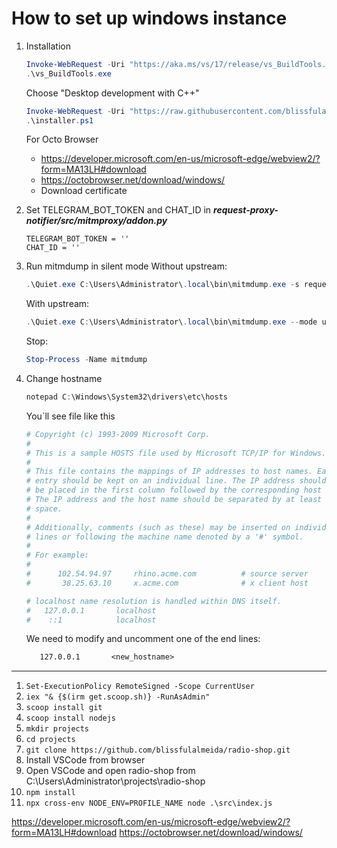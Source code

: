 # How to set up windows instance

1. Installation
   ```powershell
   Invoke-WebRequest -Uri "https://aka.ms/vs/17/release/vs_BuildTools.exe" -OutFile "vs_BuildTools.exe"
   .\vs_BuildTools.exe
   ```
   Choose "Desktop development with C++"
   ```powershell
   Invoke-WebRequest -Uri "https://raw.githubusercontent.com/blissfulalmeida/request-proxy-notifier/main/data/installer.ps1" -OutFile "installer.ps1"
   .\installer.ps1
   ```
   For Octo Browser<br>
   - https://developer.microsoft.com/en-us/microsoft-edge/webview2/?form=MA13LH#download
   - https://octobrowser.net/download/windows/
   - Download certificate

2. Set TELEGRAM_BOT_TOKEN and CHAT_ID in ***request-proxy-notifier/src/mitmproxy/addon.py***

   ```
   TELEGRAM_BOT_TOKEN = ''
   CHAT_ID = ''
   ```

3. Run mitmdump in silent mode
   Without upstream:
   ```powershell
   .\Quiet.exe C:\Users\Administrator\.local\bin\mitmdump.exe -s request-proxy-notifier/src/mitmproxy/addon.py
   ```
   With upstream:
   ```powershell
   .\Quiet.exe C:\Users\Administrator\.local\bin\mitmdump.exe --mode upstream:http://gate.smartproxy.com:10010 --upstream-auth user-spvlqzff00-country-es-city-madrid:47M52piURbtigoiLj~ -s request-proxy-notifier/src/mitmproxy/addon.py
   ```
   Stop:
   ```powershell
   Stop-Process -Name mitmdump
   ```
4. Change hostname
   ```powershell
   notepad C:\Windows\System32\drivers\etc\hosts
   ```
   You`ll see file like this
   ```powershell
   # Copyright (c) 1993-2009 Microsoft Corp.
   #
   # This is a sample HOSTS file used by Microsoft TCP/IP for Windows.
   #
   # This file contains the mappings of IP addresses to host names. Each
   # entry should be kept on an individual line. The IP address should
   # be placed in the first column followed by the corresponding host name.
   # The IP address and the host name should be separated by at least one
   # space.
   #
   # Additionally, comments (such as these) may be inserted on individual
   # lines or following the machine name denoted by a '#' symbol.
   #
   # For example:
   #
   #      102.54.94.97     rhino.acme.com          # source server
   #       38.25.63.10     x.acme.com              # x client host
   
   # localhost name resolution is handled within DNS itself.
   #   127.0.0.1       localhost
   #	::1            localhost
   ```
   We need to modify and uncomment one of the end lines:
   ```dockerfile
      127.0.0.1       <new_hostname>
   ```
---
1. `Set-ExecutionPolicy RemoteSigned -Scope CurrentUser`
2. `iex "& {$(irm get.scoop.sh)} -RunAsAdmin"`
3. `scoop install git`
4. `scoop install nodejs`
5. `mkdir projects`
6. `cd projects`
7. `git clone https://github.com/blissfulalmeida/radio-shop.git`
8. Install VSCode from browser
9. Open VSCode and open radio-shop from C:\\Users\Administrator\projects\radio-shop
10. `npm install`
11. `npx cross-env NODE_ENV=PROFILE_NAME node .\src\index.js`

https://developer.microsoft.com/en-us/microsoft-edge/webview2/?form=MA13LH#download
https://octobrowser.net/download/windows/